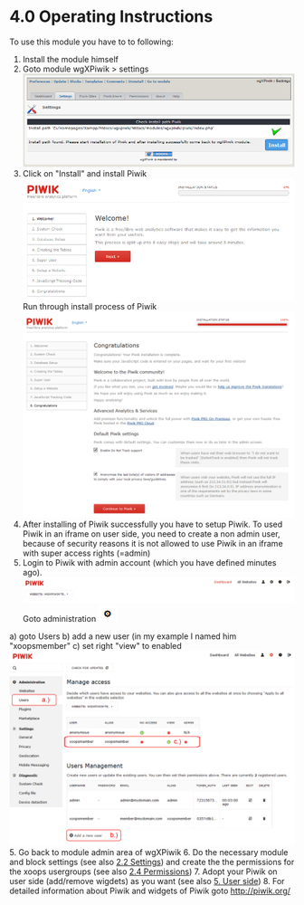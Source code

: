# 4.0 Operating Instructions

To use this module you have to to following:
1. Install the module himself
2. Goto module wgXPiwik > settings
![](../assets/2admin_settings1.png)
3. Click on "Install" and install Piwik
![](../assets/2piwik_install1.png)
Run through install process of Piwik
![](../assets/2piwik_install8.png)
4. After installing of Piwik successfully you have to setup Piwik. To used Piwik in an iframe on user side, you need to create a non admin user, because of security reasons it is not allowed to use Piwik in an iframe with super access rights (=admin)
5. Login to Piwik with admin account (which you have defined minutes ago). 
![](../assets/2piwik_setup1.png)
Goto administration ![](../assets/2piwik_setup2.png)

a) goto Users
b) add a new user (in my example I named him "xoopsmember"
c) set right "view" to enabled
![](../assets/2piwik_setup3.png)
5. Go back to module admin area of wgXPiwik
6. Do the necessary module and block settings (see also [2.2 Settings](2admin_settings.md)) and create the the permissions for the xoops usergroups (see also [2.4 Permissions](2admin_permissions.md))
7. Adopt your Piwik on user side (add/remove wigdets) as you want (see also [5. User side](5userside.md))
8. For detailed information about Piwik and widgets of Piwik goto http://piwik.org/
